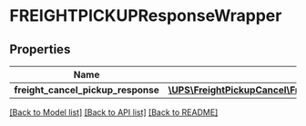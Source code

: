 # FREIGHTPICKUPResponseWrapper

## Properties
Name | Type | Description | Notes
------------ | ------------- | ------------- | -------------
**freight_cancel_pickup_response** | [**\UPS\FreightPickupCancel\FreightPickupCancel\FreightCancelPickupResponse**](FreightCancelPickupResponse.md) |  | 

[[Back to Model list]](../../README.md#documentation-for-models) [[Back to API list]](../../README.md#documentation-for-api-endpoints) [[Back to README]](../../README.md)

